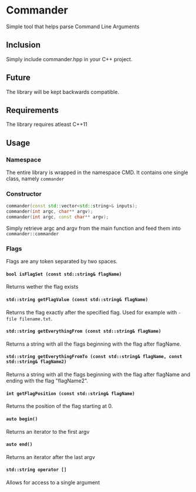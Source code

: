 # Commander
Simple tool that helps parse Command Line Arguments

## Inclusion
Simply include commander.hpp in your C++ project. 

## Future
The library will be kept backwards compatible. 

## Requirements
The library requires atleast C++11

## Usage
### Namespace
The entire library is wrapped in the namespace CMD.
It contains one single class, namely `commander`

### Constructor
```C++
commander(const std::vector<std::string>& inputs);
commander(int argc, char** argv);
commander(int argc, const char** argv);
```
Simply retrieve argc and argv from the main function and feed them into `commander::commander`

### Flags 
Flags are any token separated by two spaces. 

#### `bool isFlagSet (const std::string& flagName)`
Returns wether the flag exists

#### `std::string getFlagValue (const std::string& flagName)`
Returns the flag exactly after the specified flag. Used for example with `-file filename.txt`.

#### `std::string getEverythingFrom (const std::string& flagName)`
Returns a string with all the flags beginning with the flag after flagName.


#### `std::string getEverythingFromTo (const std::string& flagName, const std::string& flagName2)`
Returns a string with all the flags beginning with the flag after flagName and ending with the flag "flagName2".

#### `int getFlagPosition (const std::string& flagName)`
Returns the position of the flag starting at 0.

#### `auto begin()`
Returns an iterator to the first argv

#### `auto end()`
Returns an iterator after the last argv

#### `std::string operator []` 
Allows for access to a single argument
